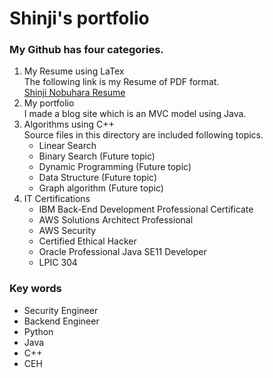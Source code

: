 # Shinji's portfolio

### My Github has four categories.
1. My Resume using LaTex  
   The following link is my Resume of PDF format.  
  [Shinji Nobuhara Resume](https://github.com/nobu1/portfolio/blob/main/Resume/Resume_ShinjiNobuhara.pdf)
2. My portfolio  
   I made a blog site which is an MVC model using Java.  
3. Algorithms using C++  
   Source files in this directory are included following topics.  
   - Linear Search
   - Binary Search (Future topic)
   - Dynamic Programming (Future topic)
   - Data Structure (Future topic) 
   - Graph algorithm (Future topic)
4. IT Certifications  
   - IBM Back-End Development Professional Certificate  
   - AWS Solutions Architect Professional
   - AWS Security
   - Certified Ethical Hacker
   - Oracle Professional Java SE11 Developer
   - LPIC 304

### Key words
- Security Engineer
- Backend Engineer
- Python
- Java
- C++
- CEH 
